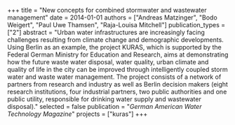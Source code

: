 +++
title = "New concepts for combined stormwater and wastewater management"
date = 2014-01-01
authors = ["Andreas Matzinger", "Bodo Weigert", "Paul Uwe Thamsen", "Raja-Louisa Mitchell"]
publication_types = ["2"]
abstract = "Urban water infrastructures are increasingly facing challenges resulting from climate change and demographic developments. Using Berlin as an example, the project KURAS, which is supported by the Federal German Ministry for Education and Research, aims at demonstrating how the future waste water disposal, water quality, urban climate and quality of life in the city can be improved through intelligently coupled storm water and waste water management. The project consists of a network of partners from research and industry as well as Berlin decision makers (eight research institutions, four industrial partners, two public authorities and one public utility, responsible for drinking water supply and wastewater disposal)."
selected = false
publication = "*German American Water Technology Magazine*"
projects = ["kuras"]
+++

